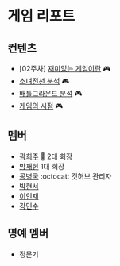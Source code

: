 # 게임 리포트

## 컨텐츠

* [02주차] [재미있는 게임이란](/2017/11/05/README.md) :video_game:
* [소녀전선 분석](/2017/11/25/소녀전선_분석.md) :video_game:
* [배틀그라운드 분석](/2018/02/04/README.md) :video_game:
* [게임의 시점](/2018/03/05/게임의_시점_분석.md) :video_game:

## 멤버

* [곽희주](https://github.com/Heeeeeeju) :crown: 2대 회장
* [방재현](https://github.com/bjha1107) 1대 회장
* [공병국](https://github.com/byeonggukgong) :octocat: 깃허브 관리자
* [박현서](https://github.com/Parkhyunseo)
* [이인재](https://github.com/INJAE)
* [강민수](https://github.com/minsu9486)

## 명예 멤버

 * 정문기